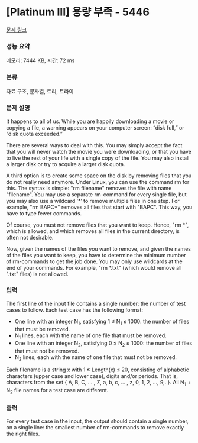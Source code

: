 # [Platinum III] 용량 부족 - 5446 

[문제 링크](https://www.acmicpc.net/problem/5446) 

### 성능 요약

메모리: 7444 KB, 시간: 72 ms

### 분류

자료 구조, 문자열, 트리, 트라이

### 문제 설명

<p>It happens to all of us. While you are happily downloading a movie or copying a file, a warning appears on your computer screen: “disk full,” or “disk quota exceeded.”</p>

<p>There are several ways to deal with this. You may simply accept the fact that you will never watch the movie you were downloading, or that you have to live the rest of your life with a single copy of the file. You may also install a larger disk or try to acquire a larger disk quota.</p>

<p>A third option is to create some space on the disk by removing files that you do not really need anymore. Under Linux, you can use the command rm for this. The syntax is simple: "rm filename" removes the file with name "filename". You may use a separate rm-command for every single file, but you may also use a wildcard ’*’ to remove multiple files in one step. For example, "rm BAPC*" removes all files that start with "BAPC". This way, you have to type fewer commands.</p>

<p>Of course, you must not remove files that you want to keep. Hence, "rm *", which is allowed, and which removes all files in the current directory, is often not desirable.</p>

<p>Now, given the names of the files you want to remove, and given the names of the files you want to keep, you have to determine the minimum number of rm-commands to get the job done. You may only use wildcards at the end of your commands. For example, "rm *.txt" (which would remove all ".txt" files) is not allowed.</p>

### 입력 

 <p>The first line of the input file contains a single number: the number of test cases to follow. Each test case has the following format:</p>

<ul>
	<li>One line with an integer N<sub>1</sub>, satisfying 1 ≤ N<sub>1</sub> ≤ 1000: the number of files that must be removed.</li>
	<li>N<sub>1</sub> lines, each with the name of one file that must be removed.</li>
	<li>One line with an integer N<sub>2</sub>, satisfying 0 ≤ N<sub>2</sub> ≤ 1000: the number of files that must not be removed.</li>
	<li>N<sub>2</sub> lines, each with the name of one file that must not be removed.</li>
</ul>

<p>Each filename is a string x with 1 ≤ Length(x) ≤ 20, consisting of alphabetic characters (upper case and lower case), digits and/or periods. That is, characters from the set { A, B, C, ... , Z, a, b, c, ... , z, 0, 1, 2, ..., 9,. }. All N<sub>1</sub> + N<sub>2</sub> file names for a test case are different.</p>

### 출력 

 <p>For every test case in the input, the output should contain a single number, on a single line: the smallest number of rm-commands to remove exactly the right files.</p>

